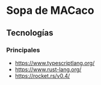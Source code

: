 # Sopa de MACaco

## Tecnologías 
### Principales
- https://www.typescriptlang.org/ 
- https://www.rust-lang.org/
- https://rocket.rs/v0.4/
